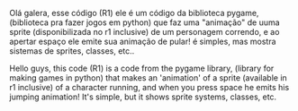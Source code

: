 Olá galera, esse código (R1) ele é um código da biblioteca pygame, (biblioteca pra fazer jogos em python) que faz uma "animação" de uuma sprite (disponibilizada no r1 inclusive) de
um personagem correndo, e ao apertar espaço ele emite sua animação de pular! é simples, mas mostra sistemas de sprites, classes, etc..


Hello guys, this code (R1) is a code from the pygame library, (library for making games in python) that makes an 'animation' of a sprite (available in r1 inclusive) of
a character running, and when you press space he emits his jumping animation! It's simple, but it shows sprite systems, classes, etc.
